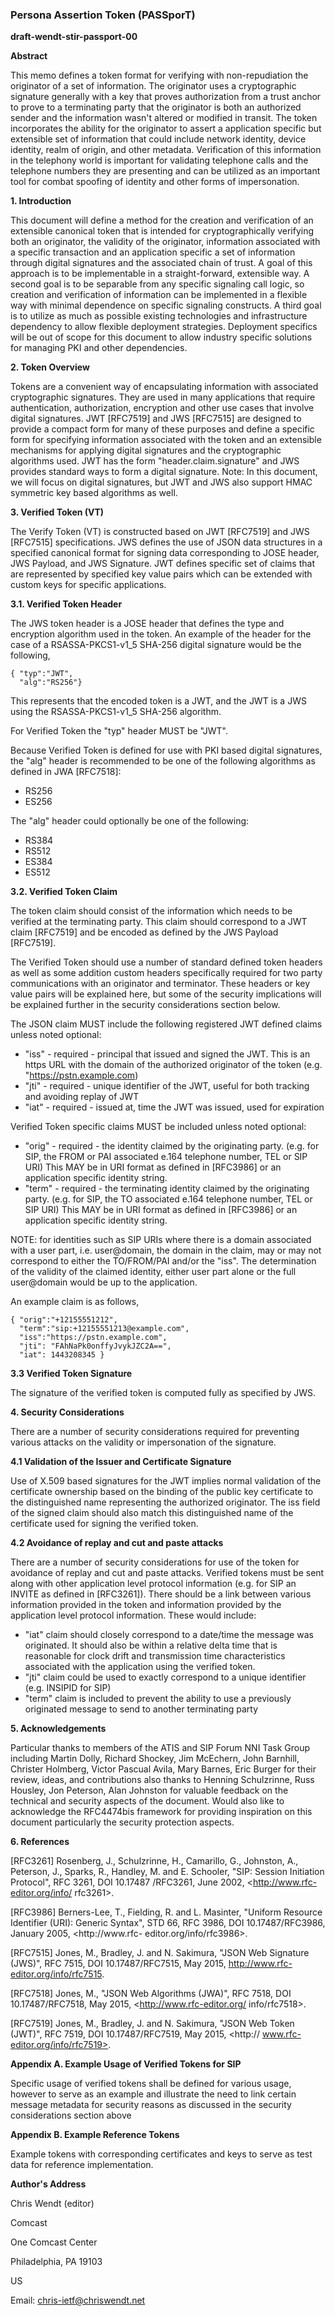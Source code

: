 
### Persona Assertion Token (PASSporT)

**draft-wendt-stir-passport-00**

**Abstract**

This memo defines a token format for verifying with non-repudiation the originator of a set of information.  The originator uses a cryptographic signature generally with a key that proves authorization from a trust anchor to prove to a terminating party that the originator is both an authorized sender and the information wasn't altered or modified in transit. The token incorporates the ability for the originator to assert a application specific but extensible set of information that could include network identity, device identity, realm of origin, and other metadata.  Verification of this information in the telephony world is important for validating telephone calls and the telephone numbers they are presenting and can be utilized as an important tool for combat spoofing of identity and other forms of impersonation.

**1. Introduction**

This document will define a method for the creation and verification of an extensible canonical token that is intended for cryptographically verifying both an originator, the validity of the originator, information associated with a specific transaction and an application specific a set of information through digital signatures and the associated chain of trust. A goal of this approach is to be implementable in a straight-forward, extensible way. A second goal is to be separable from any specific signaling call logic, so creation and verification of information can be implemented in a flexible way with minimal dependence on specific signaling constructs.  A third goal is to utilize as much as possible existing technologies and infrastructure dependency to allow flexible deployment strategies.  Deployment specifics will be out of scope for this document to allow industry specific solutions for managing PKI and other dependencies.

**2. Token Overview**

Tokens are a convenient way of encapsulating information with associated cryptographic signatures.  They are used in many applications that require authentication, authorization, encryption and other use cases that involve digital signatures.  JWT [RFC7519] and JWS [RFC7515] are designed to provide a compact form for many of these purposes and define a specific form for specifying information associated with the token and an extensible mechanisms for applying digital signatures and the cryptographic algorithms used.  JWT has the form "header.claim.signature" and JWS provides standard ways to form a digital signature.  Note: In this document, we will focus on digital signatures, but JWT and JWS also support HMAC symmetric key based algorithms as well.

**3. Verified Token (VT)**

The Verify Token (VT) is constructed based on JWT [RFC7519] and JWS [RFC7515] specifications.  JWS defines the use of JSON data structures in a specified canonical format for signing data corresponding to JOSE header, JWS Payload, and JWS Signature.  JWT defines specific set of claims that are represented by specified key value pairs which can be extended with custom keys for specific applications. 

**3.1. Verified Token Header**

The JWS token header is a JOSE header that defines the type and encryption algorithm used in the token.  An example of the header for the case of a RSASSA-PKCS1-v1_5 SHA-256 digital signature would be the following,

	{ "typ":"JWT",
      "alg":"RS256"}

This represents that the encoded token is a JWT, and the JWT is a JWS using the RSASSA-PKCS1-v1_5 SHA-256 algorithm.  

For Verified Token the "typ" header MUST be "JWT".

Because Verified Token is defined for use with PKI based digital signatures, the "alg" header is recommended to be one of the following algorithms as defined in JWA [RFC7518]:
 
 * RS256
 * ES256

The "alg" header could optionally be one of the following:
 
 * RS384
 * RS512
 * ES384
 * ES512


**3.2. Verified Token Claim**

The token claim should consist of the information which needs to be verified at the terminating party.  This claim should correspond to a JWT claim [RFC7519] and be encoded as defined by the JWS Payload [RFC7519]. 

The Verified Token should use a number of standard defined token headers as well as some addition custom headers specifically required for two party communications with an originator and terminator.  These headers or key value pairs will be explained here, but some of the security implications will be explained further in the security considerations section below.

The JSON claim MUST include the following registered JWT defined claims unless noted optional:

* "iss" - required - principal that issued and signed the JWT.  This is an https URL with the domain of the authorized originator of the token (e.g. "https://pstn.example.com)
* "jti" - required - unique identifier of the JWT, useful for both tracking and avoiding replay of JWT
* "iat" - required - issued at, time the JWT was issued, used for expiration

Verified Token specific claims MUST be included unless noted optional:

* "orig" - required - the identity claimed by the originating party.  (e.g. for SIP, the FROM or PAI associated e.164 telephone number, TEL or SIP URI)  This MAY be in URI format as defined in [RFC3986] or an application specific identity string.
* "term" - required - the terminating identity claimed by the originating party. (e.g. for SIP, the TO associated e.164 telephone number, TEL or SIP URI)  This MAY be in URI format as defined in [RFC3986] or an application specific identity string.

NOTE: for identities such as SIP URIs where there is a domain associated with a user part, i.e. user@domain, the domain in the claim, may or may not correspond to either the TO/FROM/PAI and/or the "iss".  The determination of the validity of the claimed identity, either user part alone or the full user@domain would be up to the application.

An example claim is as follows,

	{ "orig":"+12155551212",
	  "term":"sip:+12155551213@example.com",
      "iss":"https://pstn.example.com",
      "jti": "FAhNaPk0onffyJvykJZC2A==",
      "iat": 1443208345 }
 
**3.3 Verified Token Signature**

The signature of the verified token is computed fully as specified by JWS.


**4. Security Considerations**

There are a number of security considerations required for preventing various attacks on the validity or impersonation of the signature.

**4.1 Validation of the Issuer and Certificate Signature**

Use of X.509 based signatures for the JWT implies normal validation of the certificate ownership based on the binding of the public key certificate to the distinguished name representing the authorized originator.  The iss field of the signed claim should also match this distinguished name of the certificate used for signing the verified token.

**4.2 Avoidance of replay and cut and paste attacks**

There are a number of security considerations for use of the token for avoidance of replay and cut and paste attacks.
Verified tokens must be sent along with other application level protocol information (e.g. for SIP an INVITE as defined in [RFC3261]).  There should be a link between various information provided in the token and information provided by the application level protocol information.
These would include:

* "iat" claim should closely correspond to a date/time the message was originated.  It should also be within a relative delta time that is reasonable for clock drift and transmission time characteristics associated with the application using the verified token.
* "jti" claim could be used to exactly correspond to a unique identifier (e.g. INSIPID for SIP)
* "term" claim is included to prevent the ability to use a previously originated message to send to another terminating party

**5. Acknowledgements**

Particular thanks to members of the ATIS and SIP Forum NNI Task Group including Martin Dolly, Richard Shockey, Jim McEchern, John Barnhill, Christer Holmberg, Victor Pascual Avila, Mary Barnes, Eric Burger for their review, ideas, and contributions also thanks to Henning Schulzrinne, Russ Housley, Jon Peterson, Alan Johnston for valuable feedback on the technical and security aspects of the document.
Would also like to acknowledge the RFC4474bis framework for providing inspiration on this document particularly the security protection aspects.

**6. References**

   [RFC3261]  Rosenberg, J., Schulzrinne, H., Camarillo, G., Johnston,
              A., Peterson, J., Sparks, R., Handley, M. and E. Schooler,
              "SIP: Session Initiation Protocol", RFC 3261, DOI 10.17487
              /RFC3261, June 2002, <http://www.rfc-editor.org/info/
              rfc3261>.

   [RFC3986]  Berners-Lee, T., Fielding, R. and L. Masinter, "Uniform
              Resource Identifier (URI): Generic Syntax", STD 66, RFC
              3986, DOI 10.17487/RFC3986, January 2005, <http://www.rfc-
              editor.org/info/rfc3986>.

   [RFC7515]  Jones, M., Bradley, J. and N. Sakimura, "JSON Web
              Signature (JWS)", RFC 7515, DOI 10.17487/RFC7515, May
              2015, <http://www.rfc-editor.org/info/rfc7515>.

   [RFC7518]  Jones, M., "JSON Web Algorithms (JWA)", RFC 7518, DOI
              10.17487/RFC7518, May 2015, <http://www.rfc-editor.org/
              info/rfc7518>.

   [RFC7519]  Jones, M., Bradley, J. and N. Sakimura, "JSON Web Token
              (JWT)", RFC 7519, DOI 10.17487/RFC7519, May 2015, <http://
              www.rfc-editor.org/info/rfc7519>.
              
**Appendix A.  Example Usage of Verified Tokens for SIP**

Specific usage of verified tokens shall be defined for various usage, however to serve as an example and illustrate the need to link certain message metadata for security reasons as discussed in the security considerations section above

**Appendix B. Example Reference Tokens**

Example tokens with corresponding certificates and keys to serve as test data for reference implementation.

**Author's Address**

   Chris Wendt (editor)
   
   Comcast
   
   One Comcast Center
   
   Philadelphia, PA 19103
   
   US

   Email: chris-ietf@chriswendt.net
